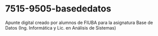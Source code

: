 # 7515-9505-basededatos
Apunte digital creado por alumnos de FIUBA para la asignatura Base de Datos (Ing. Informática y Lic. en Análisis de Sistemas)
